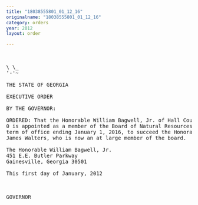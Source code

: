 ```yaml
---
title: "18038555801_01_12_16"
originalname: "18038555801_01_12_16"
category: orders
year: 2012
layout: order

---
```

<pre>
   

\ \_
‘-'~

THE STATE OF GEORGIA

EXECUTIVE ORDER

BY THE GOVERNOR:

ORDERED: That the Honorable William Bagwell, Jr. of Hall County, Georgia,
0 is appointed as a member of the Board of Natural Resources, for a
term of office ending January 1, 2016, to succeed the Honorable
James Walters, who is now an at large member of the board.

The Honorable William Bagwell, Jr.
451 E.E. Butler Parkway
Gainesville, Georgia 30501

This first day of January, 2012

    

GOVERNOR

</pre>
